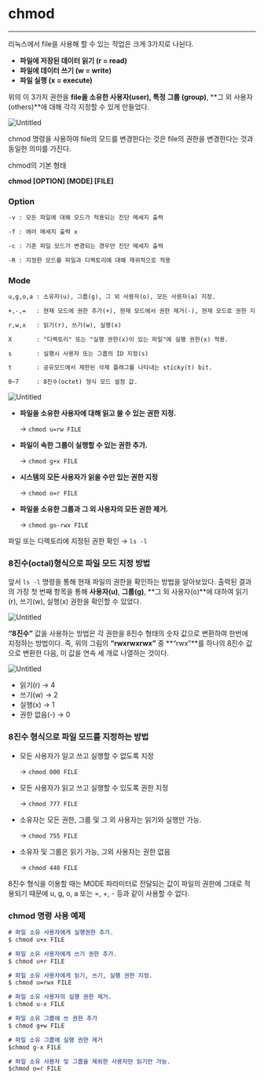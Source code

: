 # **chmod**

---

리눅스에서 file을 사용해 할 수 있는 작업은 크게 3가지로 나뉜다.

- **파일에 저장된 데이터 읽기 (r = read)**
- **파일에 데이터 쓰기 (w = write)**
- **파일 실행 (x = execute)**

위의 이 3가지 권한을 **file을 소유한 사용자(user), 특정 그룹 (group)**, **그 외 사용자(others)**에 대해 
각각 지정할 수 있게 만들었다.

![Untitled](https://s3-us-west-2.amazonaws.com/secure.notion-static.com/89ce5182-ceb1-480e-9ce0-03cd034c8c27/Untitled.png)

chmod 명령을 사용하여 file의 모드를 변경한다는 것은 file의 권한을 변경한다는 것과 동일한 의미를 가진다.

chmod의 기본 형태 

**chmod [OPTION] [MODE] [FILE]**

### **Option**

```markdown
-v : 모든 파일에 대해 모드가 적용되는 진단 메세지 출력

-f : 에러 메세지 출력 x

-c : 기존 파일 모드가 변경되는 경우만 진단 메세지 출력

-R : 지정한 모드를 파일과 디렉토리에 대해 재귀적으로 적용
```

### **Mode**

```markdown
u,g,o,a : 소유자(u), 그룹(g), 그 외 사용자(o), 모든 사용자(a) 지정.

+,-,=   : 현재 모드에 권한 추가(+), 현재 모드에서 권한 제거(-), 현재 모드로 권한 지정(=)

r,w,x   : 읽기(r), 쓰기(w), 실행(x)

X       : "디렉토리" 또는 "실행 권한(x)이 있는 파일"에 실행 권한(x) 적용.

s       : 실행시 사용자 또는 그룹의 ID 지정(s)

t       : 공유모드에서 제한된 삭제 플래그를 나타내는 sticky(t) bit.

0~7     : 8진수(octet) 형식 모드 설정 값.
```

![Untitled](https://s3-us-west-2.amazonaws.com/secure.notion-static.com/b4be3be6-1644-4c7c-90c9-27934fafef0c/Untitled.png)

- **파일을 소유한 사용자에 대해 읽고 쓸 수 있는 권한 지정.**
    
    → `chmod u=rw FILE`
    
- **파일이 속한 그룹이 실행할 수 있는 권한 추가.**
    
    → `chmod g+x FILE`
    
- **시스템의 모든 사용자가 읽을 수만 있는 권한 지정**
    
    → `chmod o=r FILE`
    
- **파일을 소유한 그룹과 그 외 사용자의 모든 권한 제거.**
    
    → `chmod go-rwx FILE`
    

파일 또는 디렉토리에 지정된 권한 확인 → `ls -l` 

### 8진수(octal)형식으로 파일 모드 지정 방법

앞서 `ls -l` 명령을 통해 현재 파일의 권한을 확인하는 방법을 알아보았다.
출력된 결과의 가장 첫 번째 항목을 통해 **사용자(u)**, **그룹(g)**, **그 외 사용자(o)**에 대하여
읽기(r), 쓰기(w), 실행(x) 권한을 확인할 수 있었다.

![Untitled](https://s3-us-west-2.amazonaws.com/secure.notion-static.com/959e12fb-4401-477a-a590-7b2e3c1de8d2/Untitled.png)

**“8진수”** 값을 사용하는 방법은 각 권한을 8진수 형태의 숫자 값으로 변환하여 한번에 지정하는 방법이다. 즉, 위의 그림의 **“rwxrwxrwx”** 중 **“rwx”**를 하나의 8진수 값으로 변환한 다음, 이 값을 연속 세 개로 나열하는 것이다. 

![Untitled](https://s3-us-west-2.amazonaws.com/secure.notion-static.com/50126ece-afd9-481b-a2b4-7959bd089689/Untitled.png)

- 읽기(r) → 4
- 쓰기(w) → 2
- 실행(x) → 1
- 권한 없음(-) → 0

### **8진수 형식으로 파일 모드를 지정하는 방법**

- 모든 사용자가 일고 쓰고 실행할 수 없도록 지정
    
    → `chmod 000 FILE`
    
- 모든 사용자가 읽고 쓰고 실행할 수 있도록 권한 지정
    
    → `chmod 777 FILE`
    
- 소유자는 모든 권한, 그룹 및 그 외 사용자는 읽기와 실행만 가능.
    
    → `chmod 755 FILE`
    
- 소유자 및 그룹은 읽기 가능, 그외 사용자는 권한 없음
    
    → `chmod 440 FILE`
    

8진수 형식을 이용할 때는 MODE 파라미터로 전달되는 값이 파일의 권한에 그대로 적용되기 때문에 u, g, o, a 또는 =, +, - 등과 같이 사용할 수 없다.

### **chmod 명령 사용 예제**

```markdown
# 파일 소유 사용자에게 실행권한 추가.
$ chmod u+x FILE  

# 파일 소유 사용자에게 쓰기 권한 추가.
$ chmod u+r FILE

# 파일 소유 사용자에게 읽기, 쓰기, 실행 권한 지정.
$ chmod u=rwx FILE

# 파일 소유 사용자의 실행 권한 제거.
$ chmod u-x FILE

# 파일 소유 그룹에 쓰 권한 추가
$ chmod g+w FILE

# 파일 소유 그룹에 실행 권한 제거
$chmod g-x FILE

# 파일 소유 사용자 및 그룹을 제외한 사용자만 읽기만 가능.
$chmod o=r FILE
```